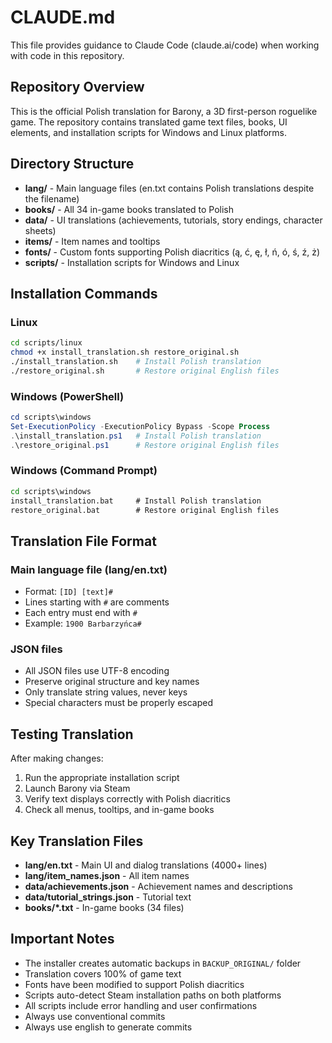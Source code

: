 # CLAUDE.md

This file provides guidance to Claude Code (claude.ai/code) when working with code in this repository.

## Repository Overview

This is the official Polish translation for Barony, a 3D first-person roguelike game. The repository contains translated game text files, books, UI elements, and installation scripts for Windows and Linux platforms.

## Directory Structure

- **lang/** - Main language files (en.txt contains Polish translations despite the filename)
- **books/** - All 34 in-game books translated to Polish
- **data/** - UI translations (achievements, tutorials, story endings, character sheets)
- **items/** - Item names and tooltips
- **fonts/** - Custom fonts supporting Polish diacritics (ą, ć, ę, ł, ń, ó, ś, ź, ż)
- **scripts/** - Installation scripts for Windows and Linux

## Installation Commands

### Linux
```bash
cd scripts/linux
chmod +x install_translation.sh restore_original.sh
./install_translation.sh    # Install Polish translation
./restore_original.sh       # Restore original English files
```

### Windows (PowerShell)
```powershell
cd scripts\windows
Set-ExecutionPolicy -ExecutionPolicy Bypass -Scope Process
.\install_translation.ps1   # Install Polish translation
.\restore_original.ps1      # Restore original English files
```

### Windows (Command Prompt)
```cmd
cd scripts\windows
install_translation.bat     # Install Polish translation
restore_original.bat        # Restore original English files
```

## Translation File Format

### Main language file (lang/en.txt)
- Format: `[ID] [text]#`
- Lines starting with `#` are comments
- Each entry must end with `#`
- Example: `1900 Barbarzyńca#`

### JSON files
- All JSON files use UTF-8 encoding
- Preserve original structure and key names
- Only translate string values, never keys
- Special characters must be properly escaped

## Testing Translation

After making changes:
1. Run the appropriate installation script
2. Launch Barony via Steam
3. Verify text displays correctly with Polish diacritics
4. Check all menus, tooltips, and in-game books

## Key Translation Files

- **lang/en.txt** - Main UI and dialog translations (4000+ lines)
- **lang/item_names.json** - All item names
- **data/achievements.json** - Achievement names and descriptions
- **data/tutorial_strings.json** - Tutorial text
- **books/*.txt** - In-game books (34 files)

## Important Notes

- The installer creates automatic backups in `BACKUP_ORIGINAL/` folder
- Translation covers 100% of game text
- Fonts have been modified to support Polish diacritics
- Scripts auto-detect Steam installation paths on both platforms
- All scripts include error handling and user confirmations
- Always use conventional commits
- Always use english to generate commits